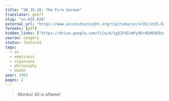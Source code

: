 ```yaml
---
title: "SN 35.28: The Fire Sermon"
translator: geoff
slug: "sn.035.028"
external_url: "https://www.accesstoinsight.org/tipitaka/sn/sn35/sn35.028.than.html"
formats: [pdf]
hidden_links: ["https://drive.google.com/file/d/1g52FdIzWYy9Er0GHQ3E9znLz4YOm9hCz"]
course: imagery
status: featured
tags:
  - sn
  - emptiness
  - vipassana
  - philosophy
  - death
year: 1993
pages: 2
---
```


> Monks! All is aflame!
